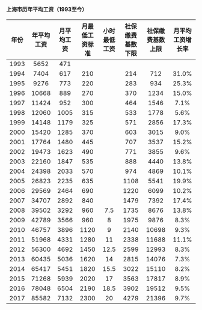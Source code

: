 
#### 上海市历年平均工资（1993至今）

| 年份 | 年平均工资 | 月平均工资 | 月最低工资标准 | 小时最低工资 | 社保缴费基数下限 | 社保缴费基数上限 | 月平均工资增长率 |
| :-----: | :-----: | :-----: | :-----: | :-----: | :-----: | :-----: | :-----: |
| 1993 | 5652 | 471 |  |  |  |  |
| 1994 | 7404 | 617 | 210 |  | 214 | 712 | 31.0% |
| 1995 | 9276 | 773 | 220 |  | 283 | 934 | 25.3% |
| 1996 | 10668 | 889 | 270 |  | 370 | 1234 | 15.0% |
| 1997 | 11424 | 952 | 300 |  | 464 | 1546 | 7.1% |
| 1998 | 12060 | 1005 | 315 |  | 533 | 1778 | 5.6% |
| 1999 | 14148 | 1179 | 325 |  | 571 | 2856 | 17.3% |
| 2000 | 15420 | 1285 | 370 |  | 603 | 3015 | 9.0% |
| 2001 | 17764 | 1480 | 445 |  | 707 | 3537 | 15.2% |
| 2002 | 19473 | 1623 | 490 |  | 771 | 3855 | 9.6% |
| 2003 | 22160 | 1847 | 535 |  | 888 | 4440 | 13.8% |
| 2004 | 24398 | 2033 | 570 |  | 974 | 4869 | 10.1% |
| 2005 | 26823 | 2235 | 635 |  | 1108 | 5541 | 19.9% |
| 2006 | 29569 | 2464 | 690 |  | 1220 | 6099 | 10.2% |
| 2007 | 34707 | 2892 | 840 |  | 1479 | 7392 | 17.4% |
| 2008 | 39502 | 3292 | 960 | 7.5 | 1735 | 8676 | 13.8% |
| 2009 | 42789 | 3566 | 960 | 8 | 1975 | 9876 | 8.3% |
| 2010 | 46757 | 3896 | 1120 | 9 | 2140 | 10698 | 9.3% |
| 2011 | 51968 | 4331 | 1280 | 11 | 2338 | 11688 | 11.1% |
| 2012 | 56300 | 4692 | 1450 | 12.5 | 2599 | 12993 | 8.3% |
| 2013 | 60435 | 5036 | 1620 | 14 | 2815 | 14076 | 7.3% |
| 2014 | 65417 | 5451 | 1820 | 15.5 | 3022 | 15110 | 8.2% |
| 2015 | 71268 | 5939 | 2020  | 17 | 3563 | 17817 | 8.9% |
| 2016 | 78048 | 6504 | 2190 | 18.5 | 3902 | 19512 | 9.5% |
| 2017 | 85582 | 7132 | 2300 | 20 | 4279 | 21396 | 9.7% |
